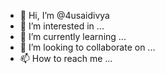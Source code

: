 - 👋 Hi, I’m @4usaidivya
- 👀 I’m interested in ...
- 🌱 I’m currently learning ...
- 💞️ I’m looking to collaborate on ...
- 📫 How to reach me ...

<!---
4usaidivya/4usaidivya is a ✨ special ✨ repository because its `README.md` (this file) appears on your GitHub profile.
You can click the Preview link to take a look at your changes.
--->

